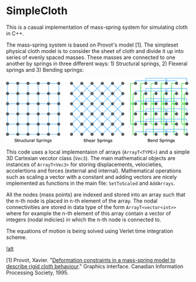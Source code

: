 # SimpleCloth
This is a casual implementation of mass-spring system for simulating cloth in C++. 

The mass-spring system is based on Provot's model [1]. The simpleset physical cloth model is to consider the sheet of cloth and divide it up into series of evenly spaced masses. These masses are connected to one another by springs in three different ways: 1) Structural springs, 2) Flexeral springs and 3) Bending springs:

<img align="center" src="https://github.com/samanseifi/SimpleCloth/blob/main/springs_cloth.png" alt="drawing" width="500"/>

This code uses a local implementaion of arrays (`ArrayT<TYPE>`) and a simple 3D Cartesian vecotor class (`Vec3`). The main mathematical objects are instances of `ArrayT<Vec3>` for storing displacements, velocieties, accelertions and forces (external and internal). Mathematical operations such as scaling a vector with a constant and adding vectors are nicely implemented as functions in the main file: `SetToScaled` and `AddArrays`. 

All the nodes (mass points) are indexed and stored into an array such that the n-th node is placed in n-th element of the array. The nodal connectivities are stored in data type of the form `ArrayT<vector<int>>` where for example the n-th element of this array contain a vector of integers (nodal indicies) in which the n-th node is connected to.   

The equations of motion is being solved using Verlet time integration scheme.

[!alt](https://github.com/samanseifi/SimpleCloth/blob/main/gifs/hang_and_loose_cloth.gif)


[1] Provot, Xavier. "[Deformation constraints in a mass-spring model to describe rigid cloth behaviour](https://citeseerx.ist.psu.edu/viewdoc/download?doi=10.1.1.84.1732&rep=rep1&type=pdf)." Graphics interface. Canadian Information Processing Society, 1995.
